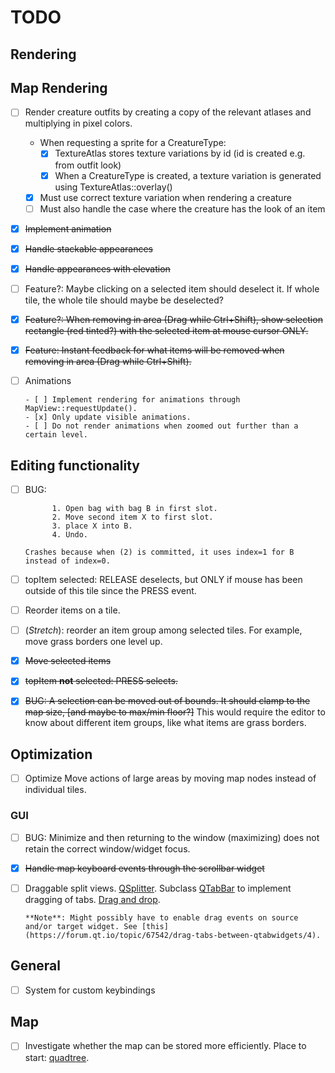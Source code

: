 # TODO

## Rendering

## Map Rendering

- [ ] Render creature outfits by creating a copy of the relevant atlases and multiplying in pixel colors.
  - When requesting a sprite for a CreatureType:
    - [x] TextureAtlas stores texture variations by id (id is created e.g. from outfit look)
    - [x] When a CreatureType is created, a texture variation is generated using TextureAtlas::overlay()
  - [x] Must use correct texture variation when rendering a creature
  - [ ] Must also handle the case where the creature has the look of an item
- [x] ~~Implement animation~~
- [x] ~~Handle stackable appearances~~
- [x] ~~Handle appearances with elevation~~
- [ ] Feature?: Maybe clicking on a selected item should deselect it. If whole tile, the whole tile should maybe be deselected?
- [x] ~~Feature?: When removing in area (Drag while Ctrl+Shift), show selection rectangle (red tinted?) with the selected item at mouse cursor ONLY.~~
- [x] ~~Feature: Instant feedback for what items will be removed when removing in area (Drag while Ctrl+Shift).~~
- [ ] Animations

      - [ ] Implement rendering for animations through MapView::requestUpdate().
      - [x] Only update visible animations.
      - [ ] Do not render animations when zoomed out further than a certain level.

## Editing functionality

- [ ] BUG:

            1. Open bag with bag B in first slot.
            2. Move second item X to first slot.
            3. place X into B.
            4. Undo.

      Crashes because when (2) is committed, it uses index=1 for B instead of index=0.

- [ ] topItem selected: RELEASE deselects, but ONLY if mouse has been outside of this tile since the PRESS event.
- [ ] Reorder items on a tile.
- [ ] (_Stretch_): reorder an item group among selected tiles. For example, move grass borders one level up.
- [x] ~~Move selected items~~
- [x] ~~topItem **not** selected: PRESS selects.~~
- [x] ~~BUG: A selection can be moved out of bounds. It should clamp to the map size, [and maybe to max/min floor?]~~
      This would require the editor to know about different item groups, like what items are grass borders.

## Optimization

- [ ] Optimize Move actions of large areas by moving map nodes instead of individual tiles.

### GUI

- [ ]
  BUG: Minimize and then returning to the window (maximizing) does not retain
  the correct window/widget focus.
- [x] ~~Handle map keyboard events through the scrollbar widget~~
- [ ] Draggable split views. [QSplitter](https://doc.qt.io/qt-5/qsplitter.html#details).
      Subclass [QTabBar](https://doc.qt.io/qt-5/qtabbar.html) to implement dragging of tabs. [Drag and drop](https://doc.qt.io/qt-5/dnd.html).

      **Note**: Might possibly have to enable drag events on source and/or target widget. See [this](https://forum.qt.io/topic/67542/drag-tabs-between-qtabwidgets/4).

## General

- [ ] System for custom keybindings

## Map

- [ ] Investigate whether the map can be stored more efficiently. Place to start: [quadtree](https://en.wikipedia.org/wiki/Quadtree).
